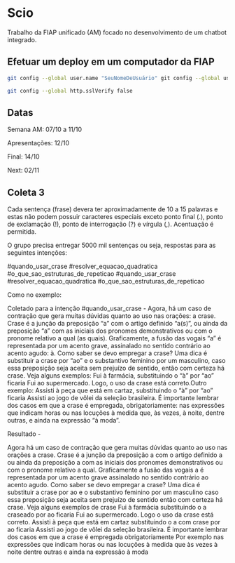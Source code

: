 # Scio
Trabalho da FIAP unificado (AM) focado no desenvolvimento de um chatbot integrado.

## Efetuar um deploy em um computador da FIAP

```bash
git config --global user.name "SeuNomeDeUsuário" git config --global user.email SeuE-mail

git config --global http.sslVerify false
```

## Datas

Semana AM: 07/10 a 11/10

Apresentações: 12/10

Final: 14/10

Next: 02/11

## Coleta 3

Cada sentença (frase) devera ter aproximadamente de 10 a 15 palavras e estas não podem possuir caracteres especiais exceto ponto final (.), ponto de exclamação (!), ponto de interrogação (?) e vírgula (,). Acentuação é permitida.

O grupo precisa entregar 5000 mil sentenças ou seja, respostas para as seguintes intenções:

#quando_usar_crase
#resolver_equacao_quadratica
#o_que_sao_estruturas_de_repeticao
#quando_usar_crase
#resolver_equacao_quadratica
#o_que_sao_estruturas_de_repeticao

Como no exemplo:

Coletado para a intenção #quando_usar_crase -
Agora, há um caso de contração que gera muitas dúvidas quanto ao uso nas orações: a crase. Crase é a junção da preposição “a” com o artigo definido “a(s)”, ou ainda da preposição
“a” com as iniciais dos pronomes demonstrativos ou com o pronome relativo a qual (as quais). Graficamente, a fusão das vogais “a” é representada por um acento grave, assinalado
no sentido contrário ao acento agudo: à. Como saber se devo empregar a crase? Uma dica é substituir a crase por “ao” e o substantivo feminino por um masculino, caso essa
preposição seja aceita sem prejuízo de sentido, então com certeza há crase. Veja alguns exemplos: Fui à farmácia, substituindo o “à” por “ao” ficaria Fui ao supermercado. Logo, o uso
da crase está correto.Outro exemplo: Assisti à peça que está em cartaz, substituindo o “à” por “ao” ficaria Assisti ao jogo de vôlei da seleção brasileira.
É importante lembrar dos casos em que a crase é empregada, obrigatoriamente: nas expressões que indicam horas ou nas locuções à medida que, às vezes, à noite, dentre outras, e
ainda na expressão “à moda”. 

Resultado - 

Agora há um caso de contração que gera muitas dúvidas quanto ao uso nas orações a crase.
Crase é a junção da preposição a com o artigo definido a ou ainda da preposição a com as iniciais dos pronomes demonstrativos ou com o pronome relativo a qual.
Graficamente a fusão das vogais a é representada por um acento grave assinalado no sentido contrário ao acento agudo.
Como saber se devo empregar a crase?
Uma dica é substituir a crase por ao e o substantivo feminino por um masculino caso essa preposição seja aceita sem prejuízo de sentido então com certeza há crase.
Veja alguns exemplos de crase
Fui à farmácia substituindo o a craseado por ao ficaria
Fui ao supermercado.
Logo o uso da crase está correto.
Assisti à peça que está em cartaz substituindo o a com crase por ao ficaria
Assisti ao jogo de vôlei da seleção brasileira.
É importante lembrar dos casos em que a crase é empregada obrigatoriamente
Por exemplo nas expressões que indicam horas ou nas locuções à medida que às vezes à noite dentre outras e ainda na expressão à moda
